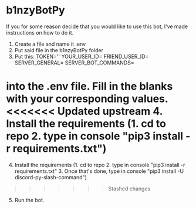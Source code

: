 # b1nzyBotPy

If you for some reason decide that you would like to use this bot, I've made instructions on how to do it.

1. Create a file and name it .env
2. Put said file in the b1nzyBotPy folder
3. Put this:
TOKEN=''
YOUR_USER_ID=
FRIEND_USER_ID=
SERVER_GENERAL=
SERVER_BOT_COMMANDS=

into the .env file. Fill in the blanks with your corresponding values.
<<<<<<< Updated upstream
4. Install the requirements (1. cd to repo  2. type in console "pip3 install -r requirements.txt")
=======
4. Install the requirements (1. cd to repo  2. type in console "pip3 install -r requirements.txt" 3. Once that's done, type in console "pip3 install -U discord-py-slash-command")
>>>>>>> Stashed changes
5. Run the bot.
